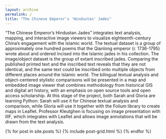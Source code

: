 ```yaml
---
layout: archive
permalink: /
title: "The Chinese Emperor's 'Hindustan' Jades"
---
```

<p>
“The Chinese Emperor’s Hindustan Jades” integrates text analysis, mapping, and interactive image
 viewers to visualize eighteenth-century China’s engagement with the Islamic world. The textual
 dataset is a group of approximately one hundred poems that the Qianlong emperor (r. 1736-1795) 
 wrote about and ordered incised into the Islamic jades in his collection. The image/object dataset 
 is the group of extant inscribed jades. Comparing the published printed text and the inscribed text
 reveals that they are not identical, and the same text could be inscribed onto multiple objects 
 from different places around the Islamic world. The bilingual textual analysis and object-centered 
 stylistic comparisons will be presented in a map and embedded image viewer that combines methodology 
 from historical GIS and digital art history, with an emphasis on open source tools and open access 
 scholarship. At this stage of the project, both Sarah and Gloria are learning Python: Sarah will use it
 for Chinese textual analysis and comparison, while Gloria will use it together with the Folium library
 to create maps in Leaflet. Professor Kleutghen is focusing on image presentation with IIIF, which 
 integrates with Leaflet and allows image annotations that will be drawn from the text analysis.
</p>

<div class="tiles">
{% for post in site.posts %}
	{% include post-grid.html %}
{% endfor %}
</div><!-- /.tiles -->